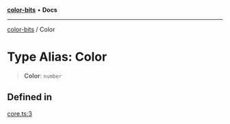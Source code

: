 [**color-bits**](../README.md) • **Docs**

***

[color-bits](../README.md) / Color

# Type Alias: Color

> **Color**: `number`

## Defined in

[core.ts:3](https://github.com/romgrk/color-bits/blob/fe184912ae718a47d92a2c4c68ad2db37ba77f3a/src/core.ts#L3)
